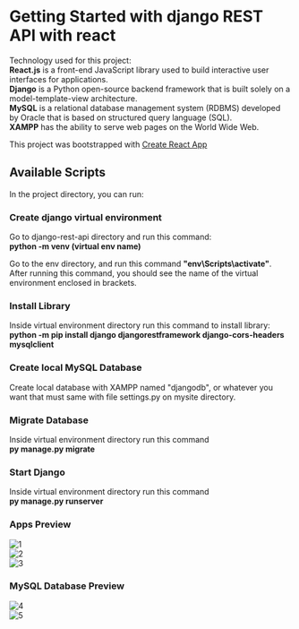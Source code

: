 # Getting Started with django REST API with react
Technology used for this project:<br/>
**React.js** is a front-end JavaScript library used to build interactive user interfaces for applications.<br/>
**Django** is a Python open-source backend framework that is built solely on a model-template-view architecture.<br/>
**MySQL** is a relational database management system (RDBMS) developed by Oracle that is based on structured query language (SQL).<br/>
**XAMPP** has the ability to serve web pages on the World Wide Web.<br/>

This project was bootstrapped with [Create React App](https://github.com/facebook/create-react-app)

## Available Scripts

In the project directory, you can run:

### Create django virtual environment

Go to django-rest-api directory and run this command:<br/>
**python -m venv (virtual env name)**

Go to the env directory, and run this command **"env\Scripts\activate"**.<br/>
After running this command, you should see the name of the virtual environment enclosed in brackets.

### Install Library 

Inside virtual environment directory run this command to install library:<br/>
**python -m pip install django djangorestframework django-cors-headers mysqlclient**

### Create local MySQL Database

Create local database with XAMPP named "djangodb", or whatever you want that must same with file settings.py on mysite directory.<br/>

### Migrate Database

Inside virtual environment directory run this command<br/>
**py manage.py migrate**


### Start Django

Inside virtual environment directory run this command<br/>
**py manage.py runserver**

### Apps Preview

![1](https://user-images.githubusercontent.com/33762836/199698611-bc43867f-905b-4daf-8232-f598a9120e1a.PNG)<br/>
![2](https://user-images.githubusercontent.com/33762836/199698622-af617942-11ad-4ea1-8a3d-59296bf4502f.PNG)<br/>
![3](https://user-images.githubusercontent.com/33762836/199698626-b72ed529-7c70-488f-8fe9-8093cad8bfcd.PNG)<br/>

### MySQL Database Preview

![4](https://user-images.githubusercontent.com/33762836/199698632-36eae861-b922-4137-aa04-5e56141a2719.PNG)<br/>
![5](https://user-images.githubusercontent.com/33762836/199698635-726473df-38eb-4c8d-801a-2aef9d36b36b.PNG)<br/>







